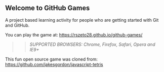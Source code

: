 ## Welcome to GitHub Games

A project based learning activity for people who are getting started with Git and GitHub.

You can play the game at: https://rszeto28.github.io/github-games/

>> _*SUPPORTED BROWSERS*: Chrome, Firefox, Safari, Opera and IE9+_

This fun open source game was cloned from: https://github.com/jakesgordon/javascript-tetris
